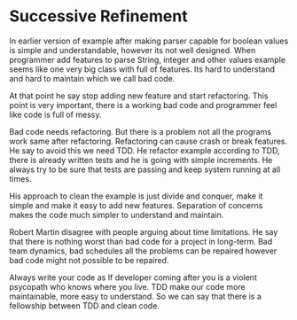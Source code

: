 # Successive Refinement

In earlier version of example after making parser capable for boolean values is simple and understandable, however its not well designed. When programmer add features to parse String, integer and other values example seems like one very big class with full of features. Its hard to understand and hard to maintain which we call bad code.

At that point he say stop adding new feature and start refactoring. This point is very important, there is a working bad code and programmer feel like code is full of messy.

Bad code needs refactoring. But there is a problem not all the programs work same after refactoring. Refactoring can cause crash or break features. He say to avoid this we need TDD. He refactor example according to TDD, there is already written tests and he is going with simple increments. He always try to be sure that tests are passing and keep system running at all times.

His approach to clean the example is just divide and conquer, make it simple and make it easy to add new features. Separation of concerns makes the code much simpler to understand and maintain.

Robert Martin disagree with people arguing about time limitations. He say that there is nothing worst than bad code for a project in long-term. Bad team dynamics, bad schedules all the problems can be repaired however bad code might not possible to be repaired.

Always write your code as If developer coming after you is a violent psycopath who knows where you live. TDD make our code more maintainable, more easy to understand. So we can say that there is a fellowship between TDD and clean code.
